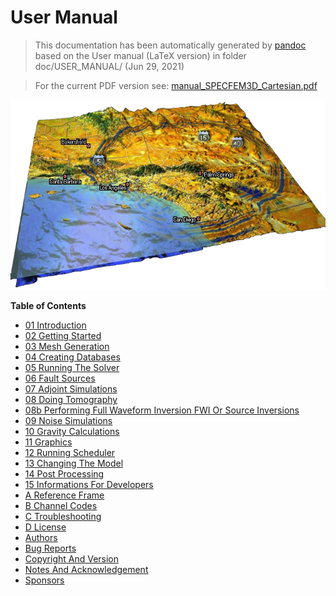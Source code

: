 User Manual
===========
> This documentation has been automatically generated by [pandoc](http://www.pandoc.org)
> based on the User manual (LaTeX version) in folder doc/USER_MANUAL/
> (Jun 29, 2021)

>
> For the current PDF version see: [manual_SPECFEM3D_Cartesian.pdf](https://github.com/geodynamics/specfem3d/raw/devel/doc/USER_MANUAL/manual_SPECFEM3D_Cartesian.pdf)
>

![SPECFEM3D_Cartesian](figures/specfem3d.jpg "SPECFEM3D screenshot")

**Table of Contents**

- [01 Introduction](01_introduction.md)
- [02 Getting Started](02_getting_started.md)
- [03 Mesh Generation](03_mesh_generation.md)
- [04 Creating Databases](04_creating_databases.md)
- [05 Running The Solver](05_running_the_solver.md)
- [06 Fault Sources](06_fault_sources.md)
- [07 Adjoint Simulations](07_adjoint_simulations.md)
- [08 Doing Tomography](08_doing_tomography.md)
- [08b Performing Full Waveform Inversion FWI Or Source Inversions](08b_performing_full_waveform_inversion_FWI_or_source_inversions.md)
- [09 Noise Simulations](09_noise_simulations.md)
- [10 Gravity Calculations](10_gravity_calculations.md)
- [11 Graphics](11_graphics.md)
- [12 Running Scheduler](12_running_scheduler.md)
- [13 Changing The Model](13_changing_the_model.md)
- [14 Post Processing](14_post_processing.md)
- [15 Informations For Developers](15_informations_for_developers.md)
- [A Reference Frame](A_reference_frame.md)
- [B Channel Codes](B_channel_codes.md)
- [C Troubleshooting](C_troubleshooting.md)
- [D License](D_license.md)
- [Authors](authors.md)
- [Bug Reports](bug_reports.md)
- [Copyright And Version](copyright_and_version.md)
- [Notes And Acknowledgement](notes_and_acknowledgement.md)
- [Sponsors](sponsors.md)
